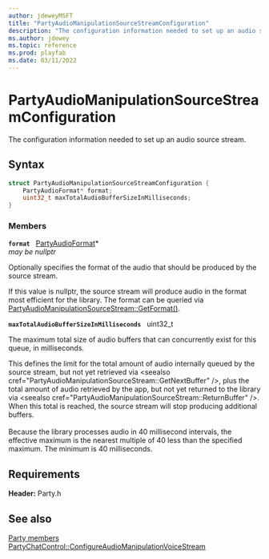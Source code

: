 ```yaml
---
author: jdeweyMSFT
title: "PartyAudioManipulationSourceStreamConfiguration"
description: "The configuration information needed to set up an audio source stream."
ms.author: jdewey
ms.topic: reference
ms.prod: playfab
ms.date: 03/11/2022
---
```


# PartyAudioManipulationSourceStreamConfiguration  

The configuration information needed to set up an audio source stream.  

## Syntax  
  
```cpp
struct PartyAudioManipulationSourceStreamConfiguration {  
    PartyAudioFormat* format;  
    uint32_t maxTotalAudioBufferSizeInMilliseconds;  
}  
```
  
### Members  
  
**`format`** &nbsp; [PartyAudioFormat](partyaudioformat.md)*  
*may be nullptr*  
  
Optionally specifies the format of the audio that should be produced by the source stream.
  
If this value is nullptr, the source stream will produce audio in the format most efficient for the library. The format can be queried via [PartyAudioManipulationSourceStream::GetFormat()](../classes/PartyAudioManipulationSourceStream/methods/partyaudiomanipulationsourcestream_getformat.md).
  
**`maxTotalAudioBufferSizeInMilliseconds`** &nbsp; uint32_t  
  
The maximum total size of audio buffers that can concurrently exist for this queue, in milliseconds.
  
This defines the limit for the total amount of audio internally queued by the source stream, but not yet retrieved via \<seealso cref="PartyAudioManipulationSourceStream::GetNextBuffer" />, plus the total amount of audio retrieved by the app, but not yet returned to the library via \<seealso cref="PartyAudioManipulationSourceStream::ReturnBuffer" />. When this total is reached, the source stream will stop producing additional buffers. <br /><br /> Because the library processes audio in 40 millisecond intervals, the effective maximum is the nearest multiple of 40 less than the specified maximum. The minimum is 40 milliseconds.
  
  
## Requirements  
  
**Header:** Party.h
  
## See also  
[Party members](../party_members.md)  
[PartyChatControl::ConfigureAudioManipulationVoiceStream](../classes/PartyChatControl/methods/partychatcontrol_configureaudiomanipulationvoicestream.md)
  
  
